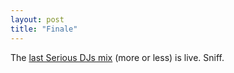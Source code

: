 ```yaml
---
layout: post
title: "Finale"
---
```





The [last Serious DJs mix](http://www.seriousdjs.net/2007/04/13/so-long-farewell) (more or less) is live. Sniff.
